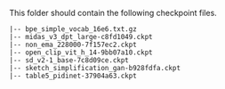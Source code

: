 This folder should contain the following checkpoint files.

```text
|-- bpe_simple_vocab_16e6.txt.gz
|-- midas_v3_dpt_large-c8fd1049.ckpt
|-- non_ema_228000-7f157ec2.ckpt
|-- open_clip_vit_h_14-9bb07a10.ckpt
|-- sd_v2-1_base-7c8d09ce.ckpt
|-- sketch_simplification_gan-b928fdfa.ckpt
|-- table5_pidinet-37904a63.ckpt
```
